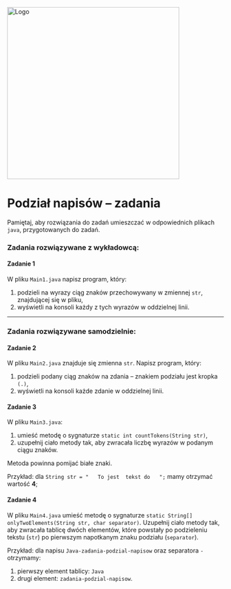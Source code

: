 <img alt="Logo" src="http://coderslab.pl/svg/logo-coderslab.svg" width="400">

#  Podział napisów &ndash; zadania

Pamiętaj, aby rozwiązania do zadań umieszczać w odpowiednich plikach `java`, przygotowanych do zadań.  

### Zadania rozwiązywane z wykładowcą:

#### Zadanie 1

W pliku `Main1.java` napisz program, który:

1. podzieli na wyrazy ciąg znaków przechowywany w zmiennej `str`, znajdującej się w pliku,
2. wyświetli na konsoli każdy z tych wyrazów w oddzielnej linii.

-----------------------------------------------------------------------------

### Zadania rozwiązywane samodzielnie:

#### Zadanie 2

W pliku `Main2.java` znajduje się zmienna `str`. Napisz program, który:

1. podzieli podany ciąg znaków na zdania – znakiem podziału jest kropka `(.)`,
2. wyświetli na konsoli każde zdanie w oddzielnej linii.

#### Zadanie 3

W pliku `Main3.java`:

1. umieść metodę o sygnaturze `static int countTokens(String str)`,
2. uzupełnij ciało metody tak, aby zwracała liczbę wyrazów w podanym ciągu znaków.

Metoda powinna pomijać białe znaki.

Przykład:
dla `String str = "   To jest  tekst do   ";` mamy otrzymać wartość **4**;

#### Zadanie 4

W pliku `Main4.java` umieść metodę o sygnaturze `static String[] onlyTwoElements(String str, char separator)`.
Uzupełnij ciało metody tak, aby zwracała tablicę dwóch elementów, które powstały po podzieleniu tekstu (`str`) po pierwszym napotkanym znaku podziału (`separator`).

Przykład:
dla napisu `Java-zadania-podzial-napisow` oraz separatora `-` otrzymamy:
1. pierwszy element tablicy: `Java`
2. drugi element: `zadania-podzial-napisow`.
